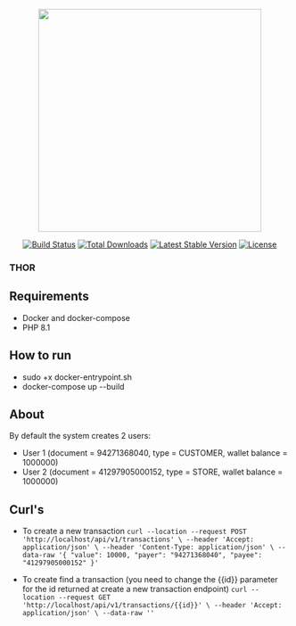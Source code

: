 <p align="center"><a href="https://laravel.com" target="_blank"><img src="https://raw.githubusercontent.com/laravel/art/master/logo-lockup/5%20SVG/2%20CMYK/1%20Full%20Color/laravel-logolockup-cmyk-red.svg" width="400"></a></p>

<p align="center">
<a href="https://travis-ci.org/laravel/framework"><img src="https://travis-ci.org/laravel/framework.svg" alt="Build Status"></a>
<a href="https://packagist.org/packages/laravel/framework"><img src="https://img.shields.io/packagist/dt/laravel/framework" alt="Total Downloads"></a>
<a href="https://packagist.org/packages/laravel/framework"><img src="https://img.shields.io/packagist/v/laravel/framework" alt="Latest Stable Version"></a>
<a href="https://packagist.org/packages/laravel/framework"><img src="https://img.shields.io/packagist/l/laravel/framework" alt="License"></a>
</p>

### THOR

## Requirements
- Docker and docker-compose
- PHP 8.1

## How to run

- sudo +x docker-entrypoint.sh
- docker-compose up --build

## About
By default the system creates 2 users:
- User 1 (document = 94271368040, type = CUSTOMER, wallet balance = 1000000)
- User 2 (document = 41297905000152, type = STORE, wallet balance = 1000000)

## Curl's

- To create a new transaction
`curl --location --request POST 'http://localhost/api/v1/transactions' \
--header 'Accept: application/json' \
--header 'Content-Type: application/json' \
--data-raw '{
    "value": 10000,
    "payer": "94271368040",
    "payee": "41297905000152"
}'`

- To create find a transaction (you need to change the {{id}} parameter for the id returned at create a new transaction endpoint)
`curl --location --request GET 'http://localhost/api/v1/transactions/{{id}}' \
--header 'Accept: application/json' \
--data-raw ''`
